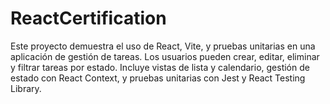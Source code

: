 # ReactCertification
Este proyecto demuestra el uso de React, Vite, y pruebas unitarias en una aplicación de gestión de tareas. Los usuarios pueden crear, editar, eliminar y filtrar tareas por estado. Incluye vistas de lista y calendario, gestión de estado con React Context, y pruebas unitarias con Jest y React Testing Library.
